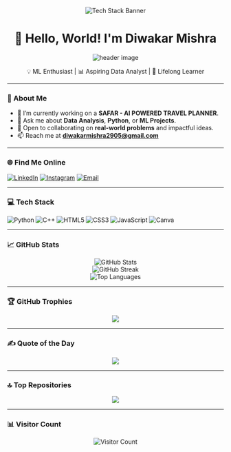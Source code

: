 <p align="center">
  <img src="https://raw.githubusercontent.com/diwakar2905/<repo-name>/main/assets/8405b8fa-33ea-47e9-81e1-5c017524f15c.png" alt="Tech Stack Banner" />
</p>

<h1 align="center">👋 Hello, World! I'm Diwakar Mishra</h1>

<p align="center">
  <img src="https://user-images.githubusercontent.com/74038190/213916011-5c1f34f0-3db4-4b78-87c1-4e6f8795ad81.gif" alt="header image" />
</p>

<p align="center">
  💡 ML Enthusiast | 📊 Aspiring Data Analyst | 🌱 Lifelong Learner  
</p>

---

### 🧠 About Me

- 🔭 I’m currently working on a **SAFAR - AI POWERED TRAVEL PLANNER**.
- 💬 Ask me about **Data Analysis**, **Python**, or **ML Projects**.
- 🤝 Open to collaborating on **real-world problems** and impactful ideas.
- 📫 Reach me at **[diwakarmishra2905@gmail.com](mailto:diwakarmishra2905@gmail.com)**

---

### 🌐 Find Me Online

[![LinkedIn](https://img.shields.io/badge/LinkedIn-%230077B5.svg?style=for-the-badge&logo=linkedin&logoColor=white)](https://www.linkedin.com/in/diwakar-mishra2905/)
[![Instagram](https://img.shields.io/badge/Instagram-%23E4405F.svg?style=for-the-badge&logo=instagram&logoColor=white)](https://www.instagram.com/__diwakarmishra/)
[![Email](https://img.shields.io/badge/Gmail-D14836?style=for-the-badge&logo=gmail&logoColor=white)](mailto:diwakarmishra2905@gmail.com)

---

### 💻 Tech Stack

![Python](https://img.shields.io/badge/Python-3670A0?style=for-the-badge&logo=python&logoColor=ffdd54)
![C++](https://img.shields.io/badge/C++-00599C?style=for-the-badge&logo=cplusplus&logoColor=white)
![HTML5](https://img.shields.io/badge/HTML5-E34F26?style=for-the-badge&logo=html5&logoColor=white)
![CSS3](https://img.shields.io/badge/CSS3-1572B6?style=for-the-badge&logo=css3&logoColor=white)
![JavaScript](https://img.shields.io/badge/JavaScript-F7DF1E?style=for-the-badge&logo=javascript&logoColor=black)
![Canva](https://img.shields.io/badge/Canva-00C4CC?style=for-the-badge&logo=canva&logoColor=white)

---

### 📈 GitHub Stats

<p align="center">
  <img src="https://github-readme-stats.vercel.app/api?username=diwakar2905&theme=dark&hide_border=false&include_all_commits=false&count_private=false" alt="GitHub Stats" />
  <br/>
  <img src="https://github-readme-streak-stats.herokuapp.com/?user=diwakar2905&theme=dark&hide_border=false" alt="GitHub Streak" />
  <br/>
  <img src="https://github-readme-stats.vercel.app/api/top-langs/?username=diwakar2905&theme=dark&hide_border=false&layout=compact" alt="Top Languages" />
</p>

---

### 🏆 GitHub Trophies

<p align="center">
  <img src="https://github-profile-trophy.vercel.app/?username=diwakar2905&theme=radical&no-frame=false&no-bg=true&margin-w=4" />
</p>

---

### ✍️ Quote of the Day

<p align="center">
  <img src="https://quotes-github-readme.vercel.app/api?type=horizontal&theme=radical" />
</p>

---

### 🔝 Top Repositories

<p align="center">
  <img src="https://github-contributor-stats.vercel.app/api?username=diwakar2905&limit=5&theme=dark&combine_all_yearly_contributions=true" />
</p>

---

### 📊 Visitor Count

<p align="center">
  <img src="https://profile-counter.glitch.me/diwakar2905/count.svg" alt="Visitor Count" />
</p>
